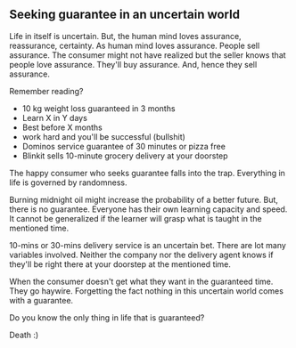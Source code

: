 ## Seeking guarantee in an uncertain world

Life in itself is uncertain. But, the human mind loves assurance, reassurance, certainty.
As human mind loves assurance. People sell assurance. The consumer might not have realized but the seller knows that people love assurance. They'll buy assurance. And, hence they sell assurance. 

Remember reading?

- 10 kg weight loss guaranteed in 3 months
- Learn X in Y days
- Best before X months
- work hard and you'll be successful (bullshit)
- Dominos service guarantee of 30 minutes or pizza free
- Blinkit sells 10-minute grocery delivery at your doorstep

The happy consumer who seeks guarantee falls into the trap. Everything in life is governed by randomness. 

Burning midnight oil might increase the probability of a better future. But, there is no guarantee. Everyone has their own learning capacity and speed. It cannot be generalized if the learner will grasp what is taught in the mentioned time. 

10-mins or 30-mins delivery service is an uncertain bet. There are lot many variables involved. Neither the company nor the delivery agent knows if they'll be right there at your doorstep at the mentioned time. 

When the consumer doesn't get what they want in the guaranteed time. They go haywire.  Forgetting the fact nothing in this uncertain world comes with a guarantee. 

Do you know the only thing in life that is guaranteed?

Death :)




  